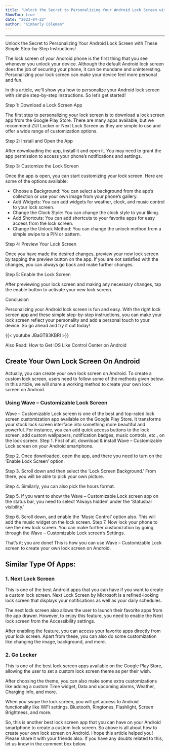 ```yaml
---
title: "Unlock the Secret to Personalizing Your Android Lock Screen with These Simple Step-by-Step Instructions!"
ShowToc: true 
date: "2023-04-22"
author: "Kimberly Coleman"
---
```

*****
Unlock the Secret to Personalizing Your Android Lock Screen with These Simple Step-by-Step Instructions!

The lock screen of your Android phone is the first thing that you see whenever you unlock your device. Although the default Android lock screen does the job of securing your phone, it can be mundane and uninteresting. Personalizing your lock screen can make your device feel more personal and fun.

In this article, we’ll show you how to personalize your Android lock screen with simple step-by-step instructions. So let’s get started!

Step 1: Download a Lock Screen App

The first step to personalizing your lock screen is to download a lock screen app from the Google Play Store. There are many apps available, but we recommend ZUI Locker or Next Lock Screen as they are simple to use and offer a wide range of customization options.

Step 2: Install and Open the App

After downloading the app, install it and open it. You may need to grant the app permission to access your phone’s notifications and settings.

Step 3: Customize the Lock Screen

Once the app is open, you can start customizing your lock screen. Here are some of the options available:

- Choose a Background: You can select a background from the app’s collection or use your own image from your phone’s gallery.
- Add Widgets: You can add widgets for weather, clock, and music control to your lock screen.
- Change the Clock Style: You can change the clock style to your liking.
- Add Shortcuts: You can add shortcuts to your favorite apps for easy access from the lock screen.
- Change the Unlock Method: You can change the unlock method from a simple swipe to a PIN or pattern.

Step 4: Preview Your Lock Screen

Once you have made the desired changes, preview your new lock screen by tapping the preview button on the app. If you are not satisfied with the changes, you can always go back and make further changes.

Step 5: Enable the Lock Screen

After previewing your lock screen and making any necessary changes, tap the enable button to activate your new lock screen.

Conclusion

Personalizing your Android lock screen is fun and easy. With the right lock screen app and these simple step-by-step instructions, you can make your lock screen reflect your personality and add a personal touch to your device. So go ahead and try it out today!

{{< youtube JBaGT83KBRI >}} 



Also Read: How to Get iOS Like Control Center on Android

 
## Create Your Own Lock Screen On Android


Actually, you can create your own lock screen on Android. To create a custom lock screen, users need to follow some of the methods given below. In this article, we will share a working method to create your own lock screen on Android.

 
### Using Wave – Customizable Lock Screen


Wave – Customizable Lock screen is one of the best and top-rated lock screen customization app available on the Google Play Store. It transforms your stock lock screen interface into something more beautiful and powerful. For instance, you can add quick access buttons to the lock screen, add custom wallpapers, notification badges, music controls, etc., on the lock screen.
Step 1. First of all, download & install Wave – Customizable Lock screen on your Android smartphone.

Step 2. Once downloaded, open the app, and there you need to turn on the ‘Enable Lock Screen’ option.

Step 3. Scroll down and then select the ‘Lock Screen Background.’ From there, you will be able to pick your own picture.

Step 4. Similarly, you can also pick the hours format.

Step 5. If you want to show the Wave – Customizable Lock screen app on the status bar, you need to select ‘Always hidden’ under the ‘Statusbar visibility.’

Step 6. Scroll down, and enable the ‘Music Control’ option also. This will add the music widget on the lock screen.
Step 7. Now lock your phone to see the new lock screen. You can make further customization by going through the Wave – Customizable Lock screen’s Settings.

That’s it; you are done! This is how you can use Wave – Customizable Lock screen to create your own lock screen on Android.

 
## Similar Type Of Apps:
 
### 1. Next Lock Screen


This is one of the best Android apps that you can have if you want to create a custom lock screen. Next Lock Screen by Microsoft is a refined-looking lock screen that displays your notifications as well as your daily schedules.

The next lock screen also allows the user to launch their favorite apps from the app drawer. However, to enjoy this feature, you need to enable the Next lock screen from the Accessibility settings.

After enabling the feature, you can access your favorite apps directly from your lock screen. Apart from these, you can also do some customization like changing the image, background, and more.


 
### 2. Go Locker


This is one of the best lock screen apps available on the Google Play Store, allowing the user to set a custom lock screen theme as per their wish.

After choosing the theme, you can also make some extra customizations like adding a custom Time widget, Data and upcoming alarms, Weather, Charging info, and more.

When you swipe the lock screen, you will get access to Android functionality like WiFi settings, Bluetooth, Ringtones, Flashlight, Screen Brightness, and more.

So, this is another best lock screen app that you can have on your Android smartphone to create a custom lock screen.
So above is all about how to create your own lock screen on Android. I hope this article helped you! Please share it with your friends also. If you have any doubts related to this, let us know in the comment box below.




